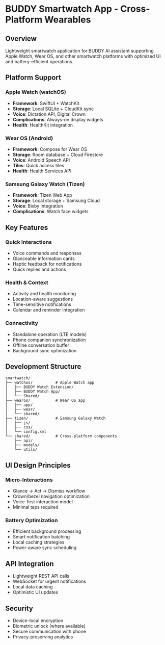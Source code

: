 # BUDDY Smartwatch App - Cross-Platform Wearables

## Overview
Lightweight smartwatch application for BUDDY AI assistant supporting Apple Watch, Wear OS, and other smartwatch platforms with optimized UI and battery-efficient operations.

## Platform Support

### Apple Watch (watchOS)
- **Framework**: SwiftUI + WatchKit
- **Storage**: Local SQLite + CloudKit sync
- **Voice**: Dictation API, Digital Crown
- **Complications**: Always-on display widgets
- **Health**: HealthKit integration

### Wear OS (Android)
- **Framework**: Compose for Wear OS
- **Storage**: Room database + Cloud Firestore
- **Voice**: Android Speech API
- **Tiles**: Quick access tiles
- **Health**: Health Services API

### Samsung Galaxy Watch (Tizen)
- **Framework**: Tizen Web App
- **Storage**: Local storage + Samsung Cloud
- **Voice**: Bixby integration
- **Complications**: Watch face widgets

## Key Features

### Quick Interactions
- Voice commands and responses
- Glanceable information cards
- Haptic feedback for notifications
- Quick replies and actions

### Health & Context
- Activity and health monitoring
- Location-aware suggestions
- Time-sensitive notifications
- Calendar and reminder integration

### Connectivity
- Standalone operation (LTE models)
- Phone companion synchronization
- Offline conversation buffer
- Background sync optimization

## Development Structure

```
smartwatch/
├── watchos/          # Apple Watch app
│   ├── BUDDY Watch Extension/
│   ├── BUDDY Watch App/
│   └── Shared/
├── wearos/           # Wear OS app
│   ├── app/
│   ├── wear/
│   └── shared/
├── tizen/            # Samsung Galaxy Watch
│   ├── js/
│   ├── css/
│   └── config.xml
└── shared/           # Cross-platform components
    ├── api/
    ├── models/
    └── utils/
```

## UI Design Principles

### Micro-Interactions
- Glance → Act → Dismiss workflow
- Crown/bezel navigation optimization
- Voice-first interaction model
- Minimal taps required

### Battery Optimization
- Efficient background processing
- Smart notification batching
- Local caching strategies
- Power-aware sync scheduling

## API Integration
- Lightweight REST API calls
- WebSocket for urgent notifications
- Local data caching
- Optimistic UI updates

## Security
- Device-local encryption
- Biometric unlock (where available)
- Secure communication with phone
- Privacy-preserving analytics
